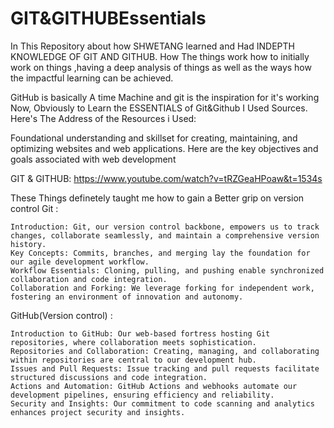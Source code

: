 # GIT&GITHUBEssentials
In This Repository about how SHWETANG learned and Had INDEPTH KNOWLEDGE OF GIT AND  GITHUB. 
How The things work how to initially work on  things ,having a deep analysis of things as well as the ways how the impactful learning can be achieved.

GitHub is basically A time Machine and git is  the inspiration for it's working
Now, Obviously to Learn the ESSENTIALS of  Git&Github I Used Sources.
Here's The Address of the Resources i Used:

Foundational understanding and skillset for creating, maintaining, and optimizing websites and web applications. Here are the key objectives and goals associated with web development 

GIT & GITHUB:
https://www.youtube.com/watch?v=tRZGeaHPoaw&t=1534s

These Things definetely taught me how to gain a Better grip on version control
Git :

    Introduction: Git, our version control backbone, empowers us to track changes, collaborate seamlessly, and maintain a comprehensive version history.
    Key Concepts: Commits, branches, and merging lay the foundation for our agile development workflow.
    Workflow Essentials: Cloning, pulling, and pushing enable synchronized collaboration and code integration.
    Collaboration and Forking: We leverage forking for independent work, fostering an environment of innovation and autonomy.

GitHub(Version control) :

    Introduction to GitHub: Our web-based fortress hosting Git repositories, where collaboration meets sophistication.
    Repositories and Collaboration: Creating, managing, and collaborating within repositories are central to our development hub.
    Issues and Pull Requests: Issue tracking and pull requests facilitate structured discussions and code integration.
    Actions and Automation: GitHub Actions and webhooks automate our development pipelines, ensuring efficiency and reliability.
    Security and Insights: Our commitment to code scanning and analytics enhances project security and insights.
